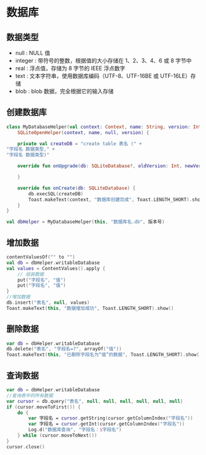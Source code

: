 # 数据库

## 数据类型

* null : NULL 值
* integer : 带符号的整数，根据值的大小存储在 1、2、3、4、6 或 8 字节中
* real : 浮点值，存储为 8 字节的 IEEE 浮点数字
* text : 文本字符串，使用数据库编码（UTF-8、UTF-16BE 或 UTF-16LE）存储
* blob :  blob 数据，完全根据它的输入存储

## 创建数据库

``` Kotlin
class MyDatabaseHelper(val context: Context, name: String, version: Int) :
    SQLiteOpenHelper(context, name, null, version) {

    private val createDB = "create table 表名 (" +
"字段名 数据类型," +
"字段名 数据类型)"

    override fun onUpgrade(db: SQLiteDatabase?, oldVersion: Int, newVersion: Int) {

    }

    override fun onCreate(db: SQLiteDatabase) {
        db.execSQL(createDB)
        Toast.makeText(context, "数据库创建完成", Toast.LENGTH_SHORT).show()
    }
}
```

``` Kotlin
val dbHelper = MyDatabaseHelper(this, "数据库名.db", 版本号)
```

## 增加数据

``` Kotlin
contentValuesOf("" to "")
val db = dbHelper.writableDatabase
val values = ContentValues().apply {
    // 组装数据
    put("字段名", "值")
    put("字段名", "值")
}
//增加数据
db.insert("表名", null, values) 
Toast.makeText(this, "数据增加成功", Toast.LENGTH_SHORT).show()
```

## 删除数据

``` Kotlin
var db = dbHelper.writableDatabase
db.delete("表名", "字段名=?", arrayOf("值"))
Toast.makeText(this, "已删除字段名为“值“的数据", Toast.LENGTH_SHORT).show()
```

## 查询数据

``` Kotlin
var db = dbHelper.writableDatabase
//查询表中的所有数据
var cursor = db.query("表名", null, null, null, null, null, null)
if (cursor.moveToFirst()) {
    do {
        var 字段名 = cursor.getString(cursor.getColumnIndex("字段名"))
        var 字段名 = cursor.getInt(cursor.getColumnIndex("字段名"))
        Log.d("数据库查询", "字段名：$字段名")
    } while (cursor.moveToNext())
}
cursor.close()
```
